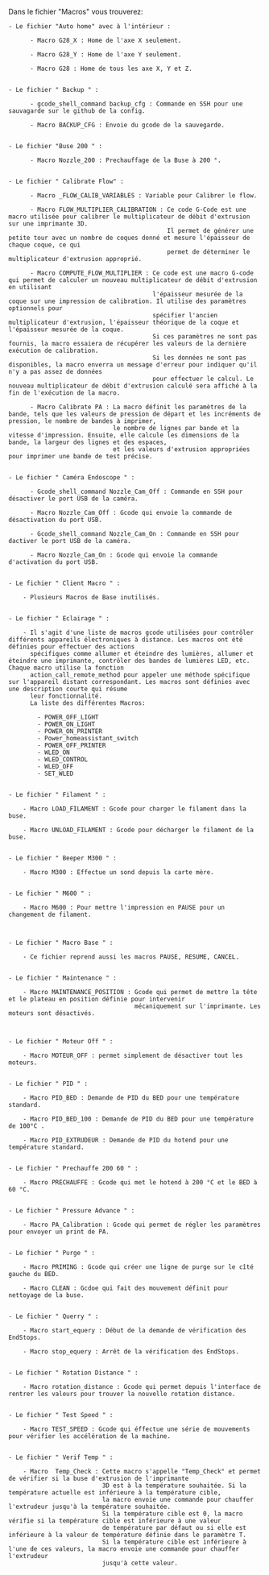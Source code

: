 Dans le fichier "Macros" vous trouverez:

    - Le fichier "Auto home" avec à l'intérieur :

          - Macro G28_X : Home de l'axe X seulement.

          - Macro G28_Y : Home de l'axe Y seulement.

          - Macro G28 : Home de tous les axe X, Y et Z.


    - Le fichier " Backup " : 

          - gcode_shell_command backup_cfg : Commande en SSH pour une sauvagarde sur le github de la config.

          - Macro BACKUP_CFG : Envoie du gcode de la sauvegarde.


    - Le fichier "Buse 200 " : 

          - Macro Nozzle_200 : Prechauffage de la Buse à 200 °.


    - Le fichier " Calibrate Flow" :

          - Macro _FLOW_CALIB_VARIABLES : Variable pour Calibrer le flow.

          - Macro FLOW_MULTIPLIER_CALIBRATION : Ce code G-Code est une macro utilisée pour calibrer le multiplicateur de débit d'extrusion sur une imprimante 3D.
                                                Il permet de générer une petite tour avec un nombre de coques donné et mesure l'épaisseur de chaque coque, ce qui 
                                                permet de déterminer le multiplicateur d'extrusion approprié.

          - Macro COMPUTE_FLOW_MULTIPLIER : Ce code est une macro G-code qui permet de calculer un nouveau multiplicateur de débit d'extrusion en utilisant
                                            l'épaisseur mesurée de la coque sur une impression de calibration. Il utilise des paramètres optionnels pour 
                                            spécifier l'ancien multiplicateur d'extrusion, l'épaisseur théorique de la coque et l'épaisseur mesurée de la coque.
                                            Si ces paramètres ne sont pas fournis, la macro essaiera de récupérer les valeurs de la dernière exécution de calibration.
                                            Si les données ne sont pas disponibles, la macro enverra un message d'erreur pour indiquer qu'il n'y a pas assez de données 
                                            pour effectuer le calcul. Le nouveau multiplicateur de débit d'extrusion calculé sera affiché à la fin de l'exécution de la macro.

          - Macro Calibrate PA : La macro définit les paramètres de la bande, tels que les valeurs de pression de départ et les incréments de pression, le nombre de bandes à imprimer,
                                 le nombre de lignes par bande et la vitesse d'impression. Ensuite, elle calcule les dimensions de la bande, la largeur des lignes et des espaces,
                                 et les valeurs d'extrusion appropriées pour imprimer une bande de test précise.


    - Le fichier " Caméra Endoscope " :

          - Gcode_shell_command Nozzle_Cam_Off : Commande en SSH pour désactiver le port USB de la caméra.

          - Macro Nozzle_Cam_Off : Gcode qui envoie la commande de désactivation du port USB.

          - Gcode_shell_command Nozzle_Cam_On : Commande en SSH pour dactiver le port USB de la caméra.

          - Macro Nozzle_Cam_On : Gcode qui envoie la commande d'activation du port USB.


    - Le fichier " Client Macro " : 

        - Plusieurs Macros de Base inutilisés.


    - Le fichier " Eclairage " : 

        - Il s'agit d'une liste de macros gcode utilisées pour contrôler différents appareils électroniques à distance. Les macros ont été définies pour effectuer des actions 
          spécifiques comme allumer et éteindre des lumières, allumer et éteindre une imprimante, contrôler des bandes de lumières LED, etc. Chaque macro utilise la fonction 
          action_call_remote_method pour appeler une méthode spécifique sur l'appareil distant correspondant. Les macros sont définies avec une description courte qui résume 
          leur fonctionnalité.
          La liste des différentes Macros:

            - POWER_OFF_LIGHT
            - POWER_ON_LIGHT
            - POWER_ON_PRINTER
            - Power_homeassistant_switch
            - POWER_OFF_PRINTER
            - WLED_ON
            - WLED_CONTROL
            - WLED_OFF
            - SET_WLED


    - Le fichier " Filament " :

        - Macro LOAD_FILAMENT : Gcode pour charger le filament dans la buse.

        - Macro UNLOAD_FILAMENT : Gcode pour décharger le filament de la buse.


    - Le fichier " Beeper M300 " :

        - Macro M300 : Effectue un sond depuis la carte mère.


    - Le fichier " M600 " :

        - Macro M600 : Pour mettre l'impression en PAUSE pour un changement de filament.



    - Le fichier " Macro Base " :

        - Ce fichier reprend aussi les macros PAUSE, RESUME, CANCEL.


    - Le fichier " Maintenance " :
    
        - Macro MAINTENANCE_POSITION : Gcode qui permet de mettre la tête et le plateau en position définie pour intervenir
                                       mécaniquement sur l'imprimante. Les moteurs sont désactivés.



    - Le fichier " Moteur Off " :

        - Macro MOTEUR_OFF : permet simplement de désactiver tout les moteurs.


    - Le fichier " PID " :

        - Macro PID_BED : Demande de PID du BED pour une température standard.

        - Macro PID_BED_100 : Demande de PID du BED pour une température de 100°C .

        - Macro PID_EXTRUDEUR : Demande de PID du hotend pour une température standard.


    - Le fichier " Prechauffe 200 60 " :

        - Macro PRECHAUFFE : Gcode qui met le hotend à 200 °C et le BED à 60 °C.


    - Le fichier " Pressure Advance " : 

        - Macro PA_Calibration : Gcode qui permet de régler les paramètres pour envoyer un print de PA.


    - Le fichier " Purge " :

        - Macro PRIMING : Gcode qui créer une ligne de purge sur le cîté gauche du BED.

        - Macro CLEAN : Gcdoe qui fait des mouvement définit pour nettoyage de la buse.


    - Le fichier " Querry " :

        - Macro start_equery : Début de la demande de vérification des EndStops.

        - Macro stop_equery : Arrêt de la vérification des EndStops.


    - Le fichier " Rotation Distance " :

        - Macro rotation_distance : Gcode qui permet depuis l'interface de rentrer les valeurs pour trouver la nouvelle rotation distance.


    - Le fichier " Test Speed " :

        - Macro TEST_SPEED : Gcode qui éffectue une série de mouvements pour vérifier les accélération de la machine.


    - Le fichier " Verif Temp " :

        - Macro  Temp_Check : Cette macro s'appelle "Temp_Check" et permet de vérifier si la buse d'extrusion de l'imprimante
                              3D est à la température souhaitée. Si la température actuelle est inférieure à la température cible,
                              la macro envoie une commande pour chauffer l'extrudeur jusqu'à la température souhaitée.
                              Si la température cible est 0, la macro vérifie si la température cible est inférieure à une valeur 
                              de température par défaut ou si elle est inférieure à la valeur de température définie dans le paramètre T.
                              Si la température cible est inférieure à l'une de ces valeurs, la macro envoie une commande pour chauffer l'extrudeur 
                              jusqu'à cette valeur.

